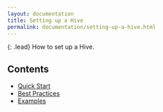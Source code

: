 ```yaml
---
layout: documentation
title: Setting up a Hive
permalink: documentation/setting-up-a-hive.html
---
```


{: .lead}
How to set up a Hive.

## Contents
* [Quick Start](quick_start.html)
* [Best Practices](best_practices.html)
* [Examples](examples.html)
